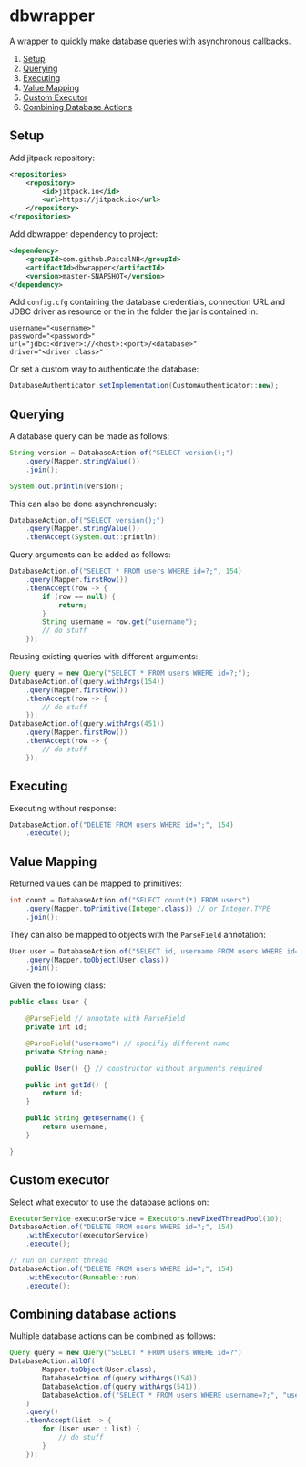 # dbwrapper

A wrapper to quickly make database queries with asynchronous callbacks.
1. [Setup](#setup)
2. [Querying](#querying)
3. [Executing](#executing)
4. [Value Mapping](#value-mapping)
5. [Custom Executor](#custom-executor)
6. [Combining Database Actions](#combining-database-actions)

## Setup

Add jitpack repository:

```xml
<repositories>
    <repository>
        <id>jitpack.io</id>
        <url>https://jitpack.io</url>
    </repository>
</repositories>
```

Add dbwrapper dependency to project:

```xml
<dependency>
    <groupId>com.github.PascalNB</groupId>
    <artifactId>dbwrapper</artifactId>
    <version>master-SNAPSHOT</version>
</dependency>
```

Add ``config.cfg`` containing the database credentials, connection URL and JDBC driver as resource or the in the folder the jar is contained in:

```properties
username="<username>"
password="<password>"
url="jdbc:<driver>://<host>:<port>/<database>"
driver="<driver class>"
```

Or set a custom way to authenticate the database:

```java
DatabaseAuthenticator.setImplementation(CustomAuthenticator::new);
```

## Querying

A database query can be made as follows:

```java
String version = DatabaseAction.of("SELECT version();")
    .query(Mapper.stringValue())
    .join();

System.out.println(version);
```

This can also be done asynchronously:

```java
DatabaseAction.of("SELECT version();")
    .query(Mapper.stringValue())
    .thenAccept(System.out::println);
```

Query arguments can be added as follows:

```java
DatabaseAction.of("SELECT * FROM users WHERE id=?;", 154)
    .query(Mapper.firstRow())
    .thenAccept(row -> {
        if (row == null) {
            return;
        }
        String username = row.get("username");
        // do stuff
    });
```

Reusing existing queries with different arguments:

```java
Query query = new Query("SELECT * FROM users WHERE id=?;");
DatabaseAction.of(query.withArgs(154))
    .query(Mapper.firstRow())
    .thenAccept(row -> {
        // do stuff
    });
DatabaseAction.of(query.withArgs(451))
    .query(Mapper.firstRow())
    .thenAccept(row -> {
        // do stuff
    });
```

## Executing

Executing without response:

```java
DatabaseAction.of("DELETE FROM users WHERE id=?;", 154)
    .execute();
```

## Value Mapping

Returned values can be mapped to primitives:

```java
int count = DatabaseAction.of("SELECT count(*) FROM users")
    .query(Mapper.toPrimitive(Integer.class)) // or Integer.TYPE
    .join();
```

They can also be mapped to objects with the `ParseField` annotation:

```java
User user = DatabaseAction.of("SELECT id, username FROM users WHERE id=?", 154)
    .query(Mapper.toObject(User.class))
    .join();
```

Given the following class:

```java
public class User {

    @ParseField // annotate with ParseField
    private int id;

    @ParseField("username") // specifiy different name
    private String name;

    public User() {} // constructor without arguments required

    public int getId() {
        return id;
    }

    public String getUsername() {
        return username;
    }

}
```

## Custom executor

Select what executor to use the database actions on:

```java
ExecutorService executorService = Executors.newFixedThreadPool(10);
DatabaseAction.of("DELETE FROM users WHERE id=?;", 154)
    .withExecutor(executorService)
    .execute();

// run on current thread
DatabaseAction.of("DELETE FROM users WHERE id=?;", 154)
    .withExecutor(Runnable::run)
    .execute();
```

## Combining database actions

Multiple database actions can be combined as follows:

```java
Query query = new Query("SELECT * FROM users WHERE id=?")
DatabaseAction.allOf(
        Mapper.toObject(User.class),
        DatabaseAction.of(query.withArgs(154)),
        DatabaseAction.of(query.withArgs(541)),
        DatabaseAction.of("SELECT * FROM users WHERE username=?;", "username")
    )
    .query()
    .thenAccept(list -> {
        for (User user : list) {
            // do stuff
        }
    });
```